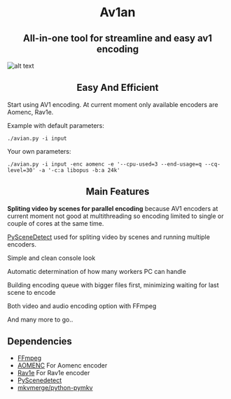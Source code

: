 
<h1 align="center">
    <br>
    Av1an
    </br>
</h1>

<h2 align="center">All-in-one tool for streamline and easy av1 encoding</h2>

![alt text](https://cdn.discordapp.com/attachments/665440744567472169/665760393498460196/banner.jpg)

<h2 align="center">  Easy And Efficient </h2>

Start using AV1 encoding. At current moment only available encoders are Aomenc, Rav1e.
 
Example with default parameters:

    ./avian.py -i input

Your own parameters:

    ./avian.py -i input -enc aomenc -e '--cpu-used=3 --end-usage=q --cq-level=30' -a '-c:a libopus -b:a 24k'

<h2 align="center">Main Features</h2>

**Spliting video by scenes for parallel encoding** because AV1 encoders at current moment not good at multithreading so encoding limited to single or couple of cores at the same time.

[PySceneDetect](https://pyscenedetect.readthedocs.io/en/latest/) used for spliting video by scenes and running multiple encoders.

Simple and clean console look

Automatic determination of how many workers PC can handle

Building encoding queue with bigger files first, minimizing waiting for last scene to encode

Both video and audio encoding option with FFmpeg

And many more to go..

## Dependencies

* [FFmpeg](https://ffmpeg.org/download.html)
* [AOMENC](https://aomedia.googlesource.com/aom/) For Aomenc encoder
* [Rav1e](https://github.com/xiph/rav1e) For Rav1e encoder
* [PyScenedetect](https://pyscenedetect.readthedocs.io/en/latest/) 
* [mkvmerge/python-pymkv](https://pypi.org/project/pymkv/)
